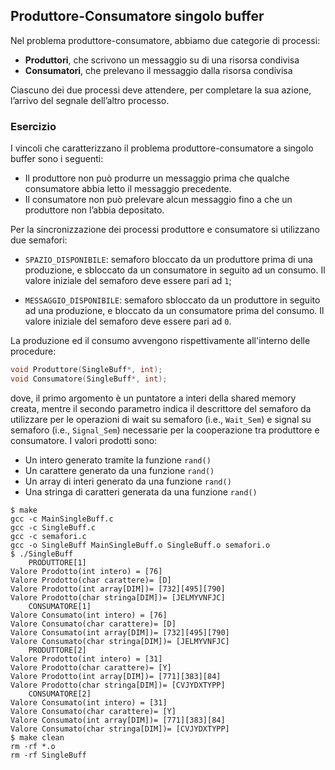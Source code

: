 ## Produttore-Consumatore singolo buffer

Nel problema produttore-consumatore, abbiamo due categorie di processi:

- **Produttori**, che scrivono un messaggio su di una risorsa condivisa
- **Consumatori**, che prelevano il messaggio dalla risorsa condivisa

Ciascuno dei due processi deve attendere, per completare la sua azione, l’arrivo del segnale dell’altro processo.

### Esercizio

I vincoli che caratterizzano il problema produttore-consumatore a singolo buffer sono i seguenti:

- Il produttore non può produrre un messaggio prima che qualche consumatore abbia letto il messaggio precedente.
- Il consumatore non può prelevare alcun messaggio fino a che un produttore non l’abbia depositato.

Per la sincronizzazione dei processi produttore e consumatore si utilizzano due semafori: 

- ``SPAZIO_DISPONIBILE``: semaforo bloccato da un produttore prima di una produzione, 
e sbloccato da un consumatore in seguito ad un consumo. Il valore iniziale del semaforo deve essere pari ad ``1``;

- ``MESSAGGIO_DISPONIBILE``: semaforo sbloccato da un produttore in seguito ad una produzione, 
e bloccato da un consumatore prima del consumo. Il valore iniziale del semaforo deve essere pari ad ``0``.

La produzione ed il consumo avvengono rispettivamente all'interno delle procedure:

```c
void Produttore(SingleBuff*, int);
void Consumatore(SingleBuff*, int);
```

dove, il primo argomento è un puntatore a interi della shared memory creata, mentre il secondo parametro indica il descrittore del semaforo da utilizzare per le operazioni di wait su semaforo (i.e., ``Wait_Sem``) e signal su semaforo (i.e., ``Signal_Sem``) necessarie per la cooperazione tra produttore e consumatore.
I valori prodotti sono:
- Un intero generato tramite la funzione ``rand()`` 
- Un carattere generato da una funzione ``rand()`` 
- Un array di interi generato da una funzione ``rand()`` 
- Una stringa di caratteri generata da una funzione ``rand()`` 

```console
$ make
gcc -c MainSingleBuff.c
gcc -c SingleBuff.c
gcc -c semafori.c
gcc -o SingleBuff MainSingleBuff.o SingleBuff.o semafori.o
$ ./SingleBuff
	PRODUTTORE[1]
Valore Prodotto(int intero) = [76]
Valore Prodotto(char carattere)= [D]
Valore Prodotto(int array[DIM])= [732][495][790]
Valore Prodotto(char stringa[DIM])= [JELMYVNFJC]
	CONSUMATORE[1]
Valore Consumato(int intero) = [76]
Valore Consumato(char carattere)= [D]
Valore Consumato(int array[DIM])= [732][495][790]
Valore Consumato(char stringa[DIM])= [JELMYVNFJC]
	PRODUTTORE[2]
Valore Prodotto(int intero) = [31]
Valore Prodotto(char carattere)= [Y]
Valore Prodotto(int array[DIM])= [771][383][84]
Valore Prodotto(char stringa[DIM])= [CVJYDXTYPP]
	CONSUMATORE[2]
Valore Consumato(int intero) = [31]
Valore Consumato(char carattere)= [Y]
Valore Consumato(int array[DIM])= [771][383][84]
Valore Consumato(char stringa[DIM])= [CVJYDXTYPP]
$ make clean
rm -rf *.o
rm -rf SingleBuff
```





